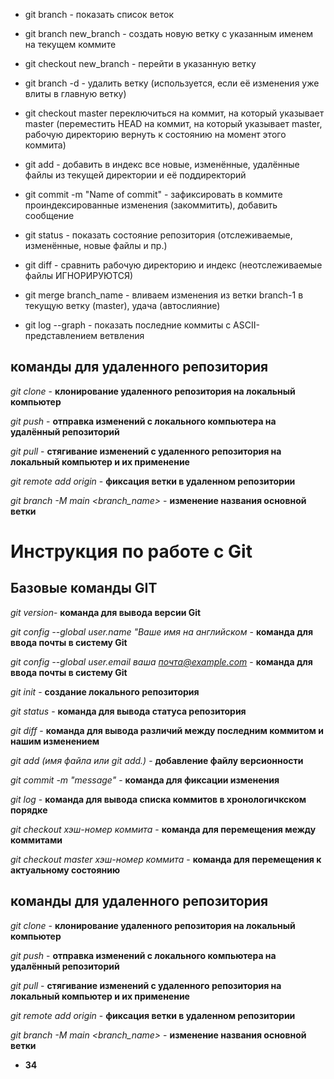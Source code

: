 * git branch - показать список веток

* git branch new_branch - создать новую ветку с указанным именем на текущем коммите

* git checkout new_branch  - перейти в указанную ветку

* git branch -d  - удалить ветку  (используется, если её изменения уже влиты в главную ветку)

* git checkout master   переключиться на коммит, на который указывает master (переместить HEAD на коммит, на который указывает master, рабочую директорию вернуть к состоянию на момент этого коммита)

* git add - добавить в индекс все новые, изменённые, удалённые файлы из текущей директории и её поддиректорий

* git commit -m "Name of commit" - зафиксировать в коммите проиндексированные изменения (закоммитить), добавить сообщение

* git status - показать состояние репозитория (отслеживаемые, изменённые, новые файлы и пр.)

* git diff - сравнить рабочую директорию и индекс (неотслеживаемые файлы ИГНОРИРУЮТСЯ)

* git merge branch_name - вливаем изменения из ветки branch-1 в текущую ветку (master), удача (автослияние)

* git log --graph - показать последние коммиты с ASCII-представлением ветвления

## команды для удаленного репозитория

*git clone* - **клонирование удаленного репозитория на локальный компьютер**

*git push* - **отправка изменений с локального компьютера на удалённый репозиторий**

*git pull* - **стягивание изменений с удаленного репозитория на локальный компьютер и их применение**

*git remote add origin* - **фиксация ветки в удаленном репозитории**

 *git branch -M main <branch_name>* - **изменение названия основной ветки**

 # Инструкция по работе с Git
## Базовые команды GIT

*git version*- **команда для вывода версии Git**

*git config --global user.name "Ваше имя на английском* - **команда для ввода почты в систему Git**

*git config --global user.email ваша почта@example.com* - **команда для ввода почты в систему Git**

*git init* - **создание локального репозитория**

*git status* - **команда для вывода статуса репозитория**

*git diff* - **команда для вывода различий между последним коммитом и нашим изменением**

*git add (имя файла или git add.)* - **добавление файлу версионности**

*git commit -m "message"* - **команда для фиксации изменения**

*git log* - **команда для вывода списка коммитов в хронологичкском порядке**

*git checkout хэш-номер коммита* - **команда для перемещения между коммитами**

*git checkout master хэш-номер коммита* - **команда для перемещения к актуальному состоянию**

## команды для удаленного репозитория

*git clone* - **клонирование удаленного репозитория на локальный компьютер**

*git push* - **отправка изменений с локального компьютера на удалённый репозиторий**

*git pull* - **стягивание изменений с удаленного репозитория на локальный компьютер и их применение**

*git remote add origin* - **фиксация ветки в удаленном репозитории**

 *git branch -M main <branch_name>* - **изменение названия основной ветки**

 * **34**